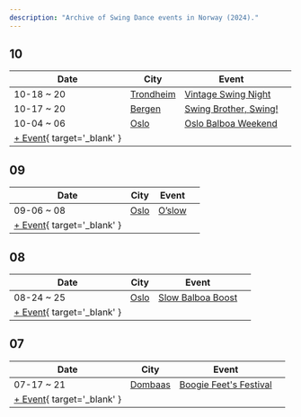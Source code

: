 ```yaml
---
description: "Archive of Swing Dance events in Norway (2024)."
---
```


## 10

| Date | City | Event | |
| --- | --- | --- | --- |
| 10-18 ~ 20 | [Trondheim](by_city.md#trondheim) | [Vintage Swing Night](vintage-swing-night-2024.md) |  |
| 10-17 ~ 20 | [Bergen](by_city.md#bergen) | [Swing Brother, Swing!](swing-brother-swing-2024.md) |  |
| 10-04 ~ 06 | [Oslo](by_city.md#oslo) | [Oslo Balboa Weekend](oslo-balboa-weekend-2024.md) |  |
| [+ Event](https://github.com/swingdance/events/issues/new?assignees=&labels=add+event&projects=&template=02-add_entity.yml&title=%5B2024%2Fno%5D%20%3CName%3E&region=no&province=&city=&org_id=&date_starts=2024-10-&date_ends=2024-10-){ target='_blank' }

## 09

| Date | City | Event | |
| --- | --- | --- | --- |
| 09-06 ~ 08 | [Oslo](by_city.md#oslo) | [O’slow](o-slow-2024.md) |  |
| [+ Event](https://github.com/swingdance/events/issues/new?assignees=&labels=add+event&projects=&template=02-add_entity.yml&title=%5B2024%2Fno%5D%20%3CName%3E&region=no&province=&city=&org_id=&date_starts=2024-09-&date_ends=2024-09-){ target='_blank' }

## 08

| Date | City | Event | |
| --- | --- | --- | --- |
| 08-24 ~ 25 | [Oslo](by_city.md#oslo) | [Slow Balboa Boost](slow-balboa-boost-2024.md) |  |
| [+ Event](https://github.com/swingdance/events/issues/new?assignees=&labels=add+event&projects=&template=02-add_entity.yml&title=%5B2024%2Fno%5D%20%3CName%3E&region=no&province=&city=&org_id=&date_starts=2024-08-&date_ends=2024-08-){ target='_blank' }

## 07

| Date | City | Event | |
| --- | --- | --- | --- |
| 07-17 ~ 21 | [Dombaas](by_city.md#dombaas) | [Boogie Feet's Festival](boogie-feets-festival-2024.md) |  |
| [+ Event](https://github.com/swingdance/events/issues/new?assignees=&labels=add+event&projects=&template=02-add_entity.yml&title=%5B2024%2Fno%5D%20%3CName%3E&region=no&province=&city=&org_id=&date_starts=2024-07-&date_ends=2024-07-){ target='_blank' }
